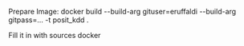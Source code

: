 
Prepare Image:
	docker build --build-arg gituser=eruffaldi --build-arg gitpass=... -t posit_kdd . 

Fill it in with sources
	docker 

